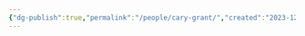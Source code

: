 ```yaml
---
{"dg-publish":true,"permalink":"/people/cary-grant/","created":"2023-12-01","updated":"2024-02-26"}
---
```


